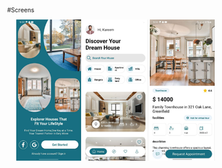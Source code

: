#Screens
<p align = "center">
  <img src = "images/1.jpg" width = "30%" />
  <img src = "images/2.jpg" width = "30%" />
  <img src = "images/3.jpg" width = "30%" />
</p>
